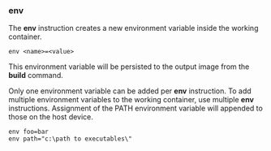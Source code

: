 ### env

The **env** instruction creates a new environment variable inside the working container. 

```
env <name>=<value>
```

This environment variable will be persisted to the output image from the **build** command. 

Only one environment variable can be added per **env** instruction. To add multiple environment variables to the working container, use multiple **env** instructions. Assignment of the PATH environment variable will appended to those on the host device.

```
env foo=bar
env path="c:\path to executables\"
```